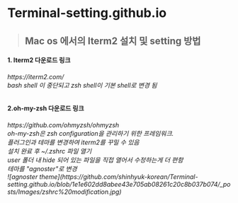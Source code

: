 # Terminal-setting.github.io

>## Mac os 에서의 Iterm2 설치 및 setting 방법

<h4> 1. Iterm2 다운로드 링크

<h6> https://iterm2.com/ 
<br> bash shell 이 중단되고 zsh shell이 기본 shell로 변경 됨
<br> <h4> 2.oh-my-zsh 다운로드 링크

<h6> https://github.com/ohmyzsh/ohmyzsh
<br> oh-my-zsh은 zsh configuration을 관리하기 위한 프레임워크.
<br> 플러그인과 테마를 변경하여 iterm2를 꾸밀 수 있음
<br> 설치 완료 후  ~/.zshrc 파일 열기
<br> user 폴더 내 hide 되어 있는 파일을 직접 열어서 수정하는게 더 편함
<br> 테마를 "agnoster"로 변경
<br> ![agnoster theme](https://github.com/shinhyuk-korean/Terminal-setting.github.io/blob/1e1e602dd8abee43e705ab08261c20c8b037b074/_posts/Images/zshrc%20modification.jpg)
<br>
<br>
<br>
<br>
<br>
<br>
<br>
<br>
<br>
